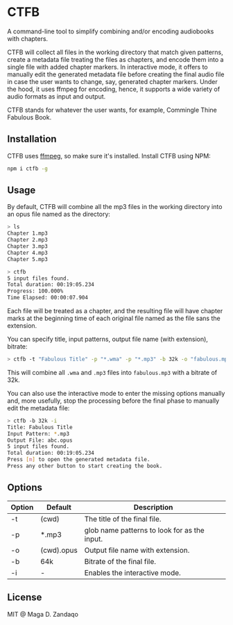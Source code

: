 # CTFB
A command-line tool to simplify combining and/or encoding audiobooks with chapters.

CTFB will collect all files in the working directory that match given patterns, 
create a metadata file treating the files as chapters, and encode them into a single file
with added chapter markers. In interactive mode, it offers to manually edit the generated metadata file
before creating the final audio file in case the user wants to change, say, generated chapter markers.
Under the hood, it uses ffmpeg for encoding, hence, it supports a wide variety of audio formats as input and output.

CTFB stands for whatever the user wants, for example, Commingle Thine Fabulous Book.

## Installation
CTFB uses [ffmpeg](https://ffmpeg.org/), so make sure it's installed.
Install CTFB using NPM:

```bash
npm i ctfb -g
```

## Usage
By default, CTFB will combine all the mp3 files in the working directory into an opus file named as the directory:
```bash
> ls
Chapter 1.mp3
Chapter 2.mp3
Chapter 3.mp3
Chapter 4.mp3
Chapter 5.mp3

> ctfb
5 input files found.
Total duration: 00:19:05.234
Progress: 100.000%
Time Elapsed: 00:00:07.904
```
Each file will be treated as a chapter, and the resulting file
 will have chapter marks at the beginning time of each original file 
 named as the file sans the extension.

You can specify title, input patterns, output file name (with extension), bitrate:
```bash
> ctfb -t "Fabulous Title" -p "*.wma" -p "*.mp3" -b 32k -o "fabulous.mp3"
```
This will combine all `.wma` and `.mp3` files into `fabulous.mp3` with a bitrate of 32k.

You can also use the interactive mode to enter the missing options manually 
and, more usefully, stop the processing before the final phase to manually edit the metadata file:
```bash
> ctfb -b 32k -i
Title: Fabulous Title
Input Pattern: *.mp3
Output File: abc.opus
5 input files found.
Total duration: 00:19:05.234
Press [m] to open the generated metadata file.
Press any other button to start creating the book.
```
## Options
| Option | Default | Description |
|---|---|---|
| -t  | (cwd)  | The title of the final file.  |
| -p  | *.mp3  | glob name patterns to look for as the input. |
| -o  | (cwd).opus  | Output file name with extension.  |
| -b  | 64k  | Bitrate of the final file.  |
| -i  | -  | Enables the interactive mode.  |

## License
MIT @ Maga D. Zandaqo
